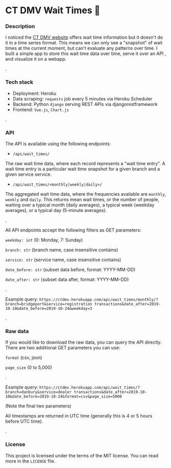 # CT DMV Wait Times 🚗

### Description

I noticed the [CT DMV website](https://www.dmvselfservice.ct.gov/NemoService.aspx) offers wait time information but it doesn't do it in a time series format. This means we can only see a "snapshot" of wait times at the current moment, but can't evaluate any patterns over time. I built a simple app to store this wait time data over time, serve it over an API , and visualize it on a webapp.

.

### Tech stack

* Deployment: Heroku
* Data scraping: `requests` job every 5 minutes via Heroku Scheduler
* Backend: Python `django` serving REST APIs via djangorestframework
* Frontend: `Vue.js`, `Chart.js`

.

### API

The API is available using the following endpoints:

* `/api/wait_times/`

The raw wait time data, where each record represents a "wait time entry". A wait time entry is a particular wait time snapshot for a given branch and a given service service.

* `/api/wait_times/<monthly|weekly|daily>/`

The aggregated wait time data, where the frequencies available are `monthly`, `weekly` and `daily`. This returns mean wait times, or the number of people, waiting over a typical month (daily averages), a typical week (weekday averages), or a typical day (5-minute averages).

.

All API endpoints accept the following filters as GET parameters:

`weekday: int` (0: Monday, 7: Sunday)

`branch: str` (branch name, case insensitive contains)

`service: str` (service name, case insensitive contains)

`date_before: str` (subset data before, format: YYYY-MM-DD)

`date_after: str` (subset data after, format: YYYY-MM-DD)

.

Example query: `https://ctdmv.herokuapp.com/api/wait_times/monthly/?branch=bridgeport&service=registration transactions&date_after=2019-10-10&date_before=2019-10-24&weekday=3`

.

### Raw data

If you would like to download the raw data, you can query the API directly. There are two additional GET parameters you can use:

`format` (csv, json)

`page_size` (0 to 5,000)

.

Example query: `https://ctdmv.herokuapp.com/api/wait_times/?branch=danbury&service=dealer transactions&date_after=2019-10-10&date_before=2019-10-24&format=csv&page_size=5000`

(Note the final two parameters)

All timestamps are returned in UTC time (generally this is 4 or 5 hours before UTC time).

.

### License

This project is licensed under the terms of the MIT license. You can read more in the `LICENSE` file.
